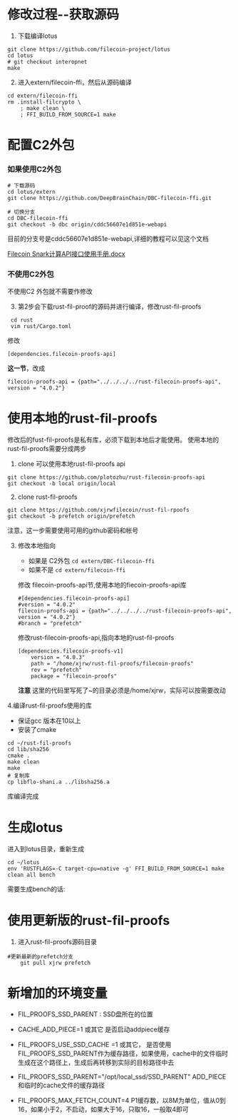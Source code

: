 # 修改过程--获取源码
1.  下载编译lotus
```shell
git clone https://github.com/filecoin-project/lotus
cd lotus
# git checkout interopnet
make

```
2.  进入extern/filecoin-ffi，然后从源码编译
```shell
cd extern/filecoin-ffi
rm .install-filcrypto \
    ; make clean \
    ; FFI_BUILD_FROM_SOURCE=1 make
```
# 配置C2外包 
### 如果使用C2外包 
```
# 下载源码
cd lotus/extern
git clone https://github.com/DeepBrainChain/DBC-filecoin-ffi.git

# 切换分支
cd DBC-filecoin-ffi
git checkout -b dbc origin/cddc56607e1d851e-webapi

```
目前的分支号是cddc56607e1d851e-webapi,详细的教程可以见这个文档 

[Filecoin Snark计算API接口使用手册.docx](https://kdocs.cn/l/sygDgqBm7?f=111)

### 不使用C2外包
不使用C2 外包就不需要作修改

3. 第2步会下载rust-fil-proof的源码并进行编译，修改rust-fil-proofs
```shell
 cd rust
 vim rust/Cargo.toml
```
修改 
```shell
[dependencies.filecoin-proofs-api]
```
**这一节**，改成

`filecoin-proofs-api = {path="../../../../rust-filecoin-proofs-api", version = "4.0.2"}`

# 使用本地的rust-fil-proofs
修改后的fust-fil-proofs是私有库，必须下载到本地后才能使用。 使用本地的rust-fil-proofs需要分成两步
1. clone 可以使用本地rust-fil-proofs api 
```shell
git clone https://github.com/plotozhu/rust-filecoin-proofs-api
git checkout -b local origin/local
```

2. clone rust-fil-proofs
```shell
git clone https://github.com/xjrwfilecoin/rust-fil-rpoofs
git checkout -b prefetch origin/prefetch

```
注意，这一步需要使用可用的github密码和帐号

3. 修改本地指向
    * 如果是 C2外包
    `cd extern/DBC-filecoin-ffi`  
    * 如果不是
     `cd extern/filecoin-ffi`
    
    修改 filecoin-proofs-api节,使用本地的fiecoin-proofs-api库

    ```
    #[dependencies.filecoin-proofs-api]
    #version = "4.0.2"
    filecoin-proofs-api = {path="../../../../rust-filecoin-proofs-api", version = "4.0.2"}
    #branch = "prefetch"

    ```
    修改rust-filecoin-proofs-api,指向本地的rust-fil-proofs
    ```
    [dependencies.filecoin-proofs-v1]
        version = "4.0.3"
        path = "/home/xjrw/rust-fil-proofs/filecoin-proofs"
        rev = "prefetch"
        package = "filecoin-proofs"
    ```
    **注意**
    这里的代码里写死了~的目录必须是/home/xjrw，实际可以按需要改动

4.编译rust-fil-proofs使用的库
* 保证gcc 版本在10以上  
* 安装了cmake

``` shell 
cd ~/rust-fil-proofs
cd lib/sha256
cmake . 
make clean
make
# 复制库
cp libflo-shani.a ../libsha256.a

```
库编译完成   



# 生成lotus
 进入到lotus目录，重新生成
```shell
cd ~/lotus
env 'RUSTFLAGS=-C target-cpu=native -g' FFI_BUILD_FROM_SOURCE=1 make clean all bench
```
需要生成bench的话:


# 使用更新版的rust-fil-proofs
1. 进入rust-fil-proofs源码目录
```
#更新最新的prefetch分支
    git pull xjrw prefetch
```




# 新增加的环境变量
* FIL_PROOFS_SSD_PARENT : SSD盘所在的位置  

* CACHE_ADD_PIECE=1 或其它 是否启动addpiece缓存   

* FIL_PROOFS_USE_SSD_CACHE =1 或其它， 是否使用FIL_PROOFS_SSD_PARENT作为缓存路径，如果使用，cache中的文件临时生成在这个路径上，生成后再转移到实际的目标路径中去   

* FIL_PROOFS_SSD_PARENT="/opt/local_ssd/SSD_PARENT"  ADD_PIECE和临时的cache文件的缓存路径

* FIL_PROOFS_MAX_FETCH_COUNT=4    P1缓存数，以8M为单位，值从0到16，如果小于2，不启动，如果大于16，只取16，一般取4即可  
